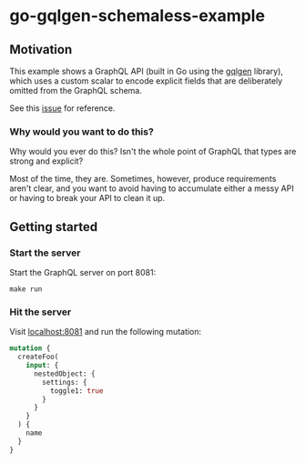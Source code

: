 # go-gqlgen-schemaless-example

## Motivation

This example shows a GraphQL API (built in Go using the [gqlgen](https://github.com/99designs/gqlgen)
library), which uses a custom scalar to encode explicit fields that are 
deliberately omitted from the GraphQL schema.

See this [issue](https://github.com/99designs/gqlgen/issues/1758) for reference.

### Why would you want to do this?

Why would you ever do this? Isn't the whole point of GraphQL that types are 
strong and explicit?

Most of the time, they are. Sometimes, however, produce requirements aren't 
clear, and you want to avoid having to accumulate either a messy API or having
to break your API to clean it up.

## Getting started

### Start the server

Start the GraphQL server on port 8081:

```shell
make run
```

### Hit the server

Visit [localhost:8081](http://localhost:8081/) and run the following mutation:

```graphql
mutation {
  createFoo(
    input: {
      nestedObject: {
        settings: {
          toggle1: true
        }
      }
    }
  ) {
    name
  }
}
```